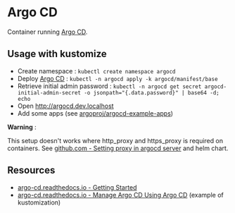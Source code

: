 

# Argo CD

Container running [Argo CD](https://argo-cd.readthedocs.io/en/stable/).

## Usage with kustomize

* Create namespace : `kubectl create namespace argocd`
* Deploy [Argo CD](https://argo-cd.readthedocs.io/en/stable/) : `kubectl -n argocd apply -k argocd/manifest/base`
* Retrieve initial admin password : `kubectl -n argocd get secret argocd-initial-admin-secret -o jsonpath="{.data.password}" | base64 -d; echo`
* Open http://argocd.dev.localhost
* Add some apps (see [argoproj/argocd-example-apps](https://github.com/argoproj/argocd-example-apps))

**Warning** :

This setup doesn't works where http_proxy and https_proxy is required on containers. See [github.com - Setting proxy in argocd server](https://github.com/argoproj/argo-cd/issues/2954#issuecomment-843260694) and helm chart.

## Resources

* [argo-cd.readthedocs.io - Getting Started](https://argo-cd.readthedocs.io/en/stable/getting_started/)
* [argo-cd.readthedocs.io - Manage Argo CD Using Argo CD](https://argo-cd.readthedocs.io/en/stable/operator-manual/declarative-setup/#manage-argo-cd-using-argo-cd) (example of kustomization)
